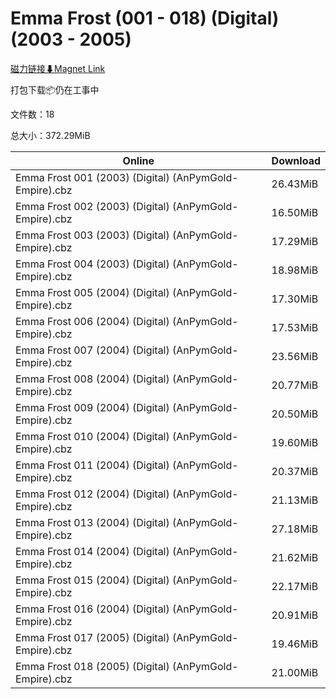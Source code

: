 # Emma Frost (001 - 018) (Digital) (2003 - 2005)

[磁力链接⬇Magnet Link](magnet:?xt=urn:btih:e23209f8bb0e2312aec49492b9cdb5dcb19873e8&dn=Emma%20Frost%20%28001%20-%20018%29%20%28Digital%29%20%282003%20-%202005%29)

打包下载📦仍在工事中

文件数：18

总大小：372.29MiB

Online | Download
--- | ---
Emma Frost 001 (2003) (Digital) (AnPymGold-Empire).cbz | 26.43MiB
Emma Frost 002 (2003) (Digital) (AnPymGold-Empire).cbz | 16.50MiB
Emma Frost 003 (2003) (Digital) (AnPymGold-Empire).cbz | 17.29MiB
Emma Frost 004 (2003) (Digital) (AnPymGold-Empire).cbz | 18.98MiB
Emma Frost 005 (2004) (Digital) (AnPymGold-Empire).cbz | 17.30MiB
Emma Frost 006 (2004) (Digital) (AnPymGold-Empire).cbz | 17.53MiB
Emma Frost 007 (2004) (Digital) (AnPymGold-Empire).cbz | 23.56MiB
Emma Frost 008 (2004) (Digital) (AnPymGold-Empire).cbz | 20.77MiB
Emma Frost 009 (2004) (Digital) (AnPymGold-Empire).cbz | 20.50MiB
Emma Frost 010 (2004) (Digital) (AnPymGold-Empire).cbz | 19.60MiB
Emma Frost 011 (2004) (Digital) (AnPymGold-Empire).cbz | 20.37MiB
Emma Frost 012 (2004) (Digital) (AnPymGold-Empire).cbz | 21.13MiB
Emma Frost 013 (2004) (Digital) (AnPymGold-Empire).cbz | 27.18MiB
Emma Frost 014 (2004) (Digital) (AnPymGold-Empire).cbz | 21.62MiB
Emma Frost 015 (2004) (Digital) (AnPymGold-Empire).cbz | 22.17MiB
Emma Frost 016 (2004) (Digital) (AnPymGold-Empire).cbz | 20.91MiB
Emma Frost 017 (2005) (Digital) (AnPymGold-Empire).cbz | 19.46MiB
Emma Frost 018 (2005) (Digital) (AnPymGold-Empire).cbz | 21.00MiB